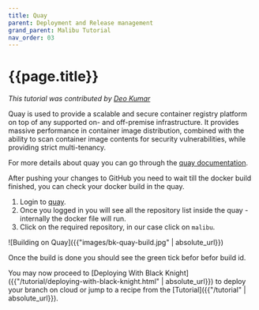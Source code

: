 ```yaml
---
title: Quay
parent: Deployment and Release management
grand_parent: Malibu Tutorial
nav_order: 03
---
```


# {{page.title}}

*This tutorial was contributed by [Deo Kumar](https://www.linkedin.com/in/deo-kumar)*

Quay is used to provide a scalable and secure container registry platform on top of any supported on- and off-premise infrastructure. It provides massive performance in container image distribution, combined with the ability to scan container image contents for security vulnerabilities, while providing strict multi-tenancy. 

For more details about quay you can go through the [quay documentation](https://docs.quay.io/solution/getting-started.html).

After pushing your changes to GitHub you need to wait till the docker build finished, you can check your docker build in the quay.

1. Login to [quay](https://quay.io).
2. Once you logged in you will see all the repository list inside the quay - internally the docker file will run.
3. Click on the required repository, in our case click on `malibu`.

![Building on Quay]({{"images/bk-quay-build.jpg" | absolute_url}})


Once the build is done you should see the green tick befor befor build id.

You may now proceed to [Deploying With Black Knight]({{"/tutorial/deploying-with-black-knight.html" | absolute_url}}) to deploy your branch on cloud or jump to a recipe from the [Tutorial]({{"/tutorial" | absolute_url}}).